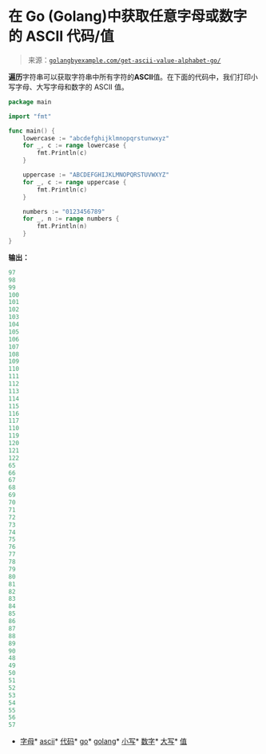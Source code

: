 <!--yml

类别：未分类

日期：2024-10-13 06:17:42

-->

# 在 Go (Golang)中获取任意字母或数字的 ASCII 代码/值

> 来源：[`golangbyexample.com/get-ascii-value-alphabet-go/`](https://golangbyexample.com/get-ascii-value-alphabet-go/)

**遍历**字符串可以获取字符串中所有字符的**ASCII**值。在下面的代码中，我们打印小写字母、大写字母和数字的 ASCII 值。

```go
package main

import "fmt"

func main() {
    lowercase := "abcdefghijklmnopqrstunwxyz"
    for _, c := range lowercase {
        fmt.Println(c)
    }

    uppercase := "ABCDEFGHIJKLMNOPQRSTUVWXYZ"
    for _, c := range uppercase {
        fmt.Println(c)
    }

    numbers := "0123456789"
    for _, n := range numbers {
        fmt.Println(n)
    }
}
```

**输出：**

```go
97
98
99
100
101
102
103
104
105
106
107
108
109
110
111
112
113
114
115
116
117
110
119
120
121
122
65
66
67
68
69
70
71
72
73
74
75
76
77
78
79
80
81
82
83
84
85
86
87
88
89
90
48
49
50
51
52
53
54
55
56
57
```

+   [字母](https://golangbyexample.com/tag/alphabet/)*   [ascii](https://golangbyexample.com/tag/ascii/)*   [代码](https://golangbyexample.com/tag/code/)*   [go](https://golangbyexample.com/tag/go/)*   [golang](https://golangbyexample.com/tag/golang/)*   [小写](https://golangbyexample.com/tag/lowercase/)*   [数字](https://golangbyexample.com/tag/number/)*   [大写](https://golangbyexample.com/tag/uppercase/)*   [值](https://golangbyexample.com/tag/value/)
